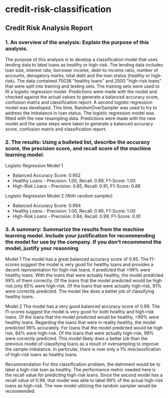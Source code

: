 # credit-risk-classification

## Credit Risk Analysis Report

### 1. An overview of the analysis: Explain the purpose of this analysis.

The purpose of this analysis is to develop a classification model that uses lending data to label loans as healthy or high-risk. The lending data includes loan size, interest rate, borrower income, debt-to-income ratio, number of accounts, derogatory marks, total debt and the loan status (healthy or high-risk). The data contained 75036 "healthy loans" and 2500 "high-risk loans" that were split into training and testing sets. The training sets were used to fit a logistic regression model. Predictions were made with the model and checked against the actual values to generate a balanced accuracy score, confusion matrix and classification report. A second logistic regression model was developed. This time, RandomOverSampler was used to try to address the imbalance in loan status. The logistic regression model was fitted with the new resampling data. Predictions were made with the new model and the same steps were taken to generate a balanced accuracy score, confusion matrix and classification report.

### 2. The results: Using a bulleted list, describe the accuracy score, the precision score, and recall score of the machine learning model.

Logistic Regression Model 1

- Balanced Accuracy Score: 0.952
- Healthy Loans - Precision: 1.00, Recall: 0.99, F1-Score: 1.00
- High-Risk Loans - Precision: 0.85, Recall: 0.91, F1-Score: 0.88

Logistic Regression Model 2 (With random sampler)

- Balanced Accuracy Score: 0.994
- Healthy Loans - Precision: 1.00, Recall: 0.99, F1-Score: 1.00
- High-Risk Loans - Precision: 0.84, Recall: 0.99, F1-Score: 0.91

### 3. A summary: Summarize the results from the machine learning model. Include your justification for recommending the model for use by the company. If you don’t recommend the model, justify your reasoning

Model 1
The model has a great balanced accuracy score of 0.95. The f1-scores suggest the model is very good for healthy loans and provides a decent representation for high-risk loans. it predicted that >99% were healthy loans. With the loans that were actually healthy, the model predicted 99% of them correctly. Of the loans that the model predicted would be high risk,only  85% were high-risk. Of the loans that were actually high-risk, 91% were correctly predicted. The model like does a better job of classifying healthy loans.

Model 2
The model has a very good balanced accuracy score of 0.99. The f1-scores suggest the model is very good for both healthy and high-risk loans. Of the loans that the model predicted would be healthy, >99% were healthy loans. Regarding the loans that were in reality healthy, the model predicted 99% accurately. For loans that the model predicted would be high risk, 84% were high-risk. Of the loans that were actually high-risk, 99% were correctly predicted. This model likely does a better job than the previous model of classifying loans as a result of oversampling to improve the sample imbalance. In particular, there is now only a 1% misclassfication of high-risk loans as healthy loans.

Recommendation
For this classification problem, the detriment would be to label a high-risk loan as healthy. The performance metric needed here is the recall value for predicting high-risk loans. Since the second model has a recall value of 0.99, that model was able to label 99% of the actual high-risk loans as high-risk. The new model utilizing the random sampler would be recoomended. 

